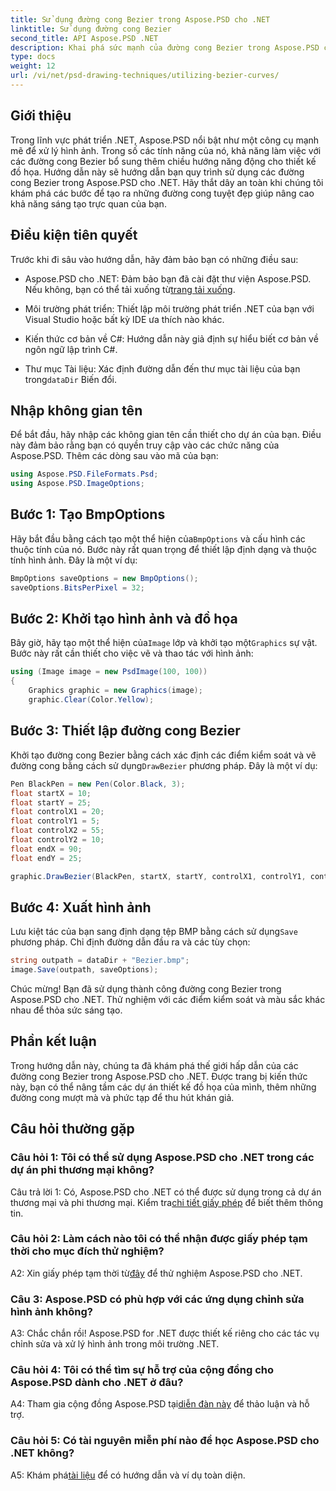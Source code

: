 ```yaml
---
title: Sử dụng đường cong Bezier trong Aspose.PSD cho .NET
linktitle: Sử dụng đường cong Bezier
second_title: API Aspose.PSD .NET
description: Khai phá sức mạnh của đường cong Bezier trong Aspose.PSD cho .NET! Tìm hiểu từng bước với hướng dẫn này. Hãy nâng tầm trò chơi thiết kế đồ họa của bạn ngay hôm nay.
type: docs
weight: 12
url: /vi/net/psd-drawing-techniques/utilizing-bezier-curves/
---
```

## Giới thiệu

Trong lĩnh vực phát triển .NET, Aspose.PSD nổi bật như một công cụ mạnh mẽ để xử lý hình ảnh. Trong số các tính năng của nó, khả năng làm việc với các đường cong Bezier bổ sung thêm chiều hướng năng động cho thiết kế đồ họa. Hướng dẫn này sẽ hướng dẫn bạn quy trình sử dụng các đường cong Bezier trong Aspose.PSD cho .NET. Hãy thắt dây an toàn khi chúng tôi khám phá các bước để tạo ra những đường cong tuyệt đẹp giúp nâng cao khả năng sáng tạo trực quan của bạn.

## Điều kiện tiên quyết

Trước khi đi sâu vào hướng dẫn, hãy đảm bảo bạn có những điều sau:

-  Aspose.PSD cho .NET: Đảm bảo bạn đã cài đặt thư viện Aspose.PSD. Nếu không, bạn có thể tải xuống từ[trang tải xuống](https://releases.aspose.com/psd/net/).

- Môi trường phát triển: Thiết lập môi trường phát triển .NET của bạn với Visual Studio hoặc bất kỳ IDE ưa thích nào khác.

- Kiến thức cơ bản về C#: Hướng dẫn này giả định sự hiểu biết cơ bản về ngôn ngữ lập trình C#.

- Thư mục Tài liệu: Xác định đường dẫn đến thư mục tài liệu của bạn trong`dataDir` Biến đổi.

## Nhập không gian tên

Để bắt đầu, hãy nhập các không gian tên cần thiết cho dự án của bạn. Điều này đảm bảo rằng bạn có quyền truy cập vào các chức năng của Aspose.PSD. Thêm các dòng sau vào mã của bạn:

```csharp
using Aspose.PSD.FileFormats.Psd;
using Aspose.PSD.ImageOptions;
```

## Bước 1: Tạo BmpOptions

 Hãy bắt đầu bằng cách tạo một thể hiện của`BmpOptions` và cấu hình các thuộc tính của nó. Bước này rất quan trọng để thiết lập định dạng và thuộc tính hình ảnh. Đây là một ví dụ:

```csharp
BmpOptions saveOptions = new BmpOptions();
saveOptions.BitsPerPixel = 32;
```

## Bước 2: Khởi tạo hình ảnh và đồ họa

 Bây giờ, hãy tạo một thể hiện của`Image` lớp và khởi tạo một`Graphics` sự vật. Bước này rất cần thiết cho việc vẽ và thao tác với hình ảnh:

```csharp
using (Image image = new PsdImage(100, 100))
{
    Graphics graphic = new Graphics(image);
    graphic.Clear(Color.Yellow);
```

## Bước 3: Thiết lập đường cong Bezier

 Khởi tạo đường cong Bezier bằng cách xác định các điểm kiểm soát và vẽ đường cong bằng cách sử dụng`DrawBezier` phương pháp. Đây là một ví dụ:

```csharp
Pen BlackPen = new Pen(Color.Black, 3);
float startX = 10;
float startY = 25;
float controlX1 = 20;
float controlY1 = 5;
float controlX2 = 55;
float controlY2 = 10;
float endX = 90;
float endY = 25;

graphic.DrawBezier(BlackPen, startX, startY, controlX1, controlY1, controlX2, controlY2, endX, endY);
```

## Bước 4: Xuất hình ảnh

 Lưu kiệt tác của bạn sang định dạng tệp BMP bằng cách sử dụng`Save` phương pháp. Chỉ định đường dẫn đầu ra và các tùy chọn:

```csharp
string outpath = dataDir + "Bezier.bmp";
image.Save(outpath, saveOptions);
```

Chúc mừng! Bạn đã sử dụng thành công đường cong Bezier trong Aspose.PSD cho .NET. Thử nghiệm với các điểm kiểm soát và màu sắc khác nhau để thỏa sức sáng tạo.

## Phần kết luận

Trong hướng dẫn này, chúng ta đã khám phá thế giới hấp dẫn của các đường cong Bezier trong Aspose.PSD cho .NET. Được trang bị kiến thức này, bạn có thể nâng tầm các dự án thiết kế đồ họa của mình, thêm những đường cong mượt mà và phức tạp để thu hút khán giả.

## Câu hỏi thường gặp

### Câu hỏi 1: Tôi có thể sử dụng Aspose.PSD cho .NET trong các dự án phi thương mại không?

 Câu trả lời 1: Có, Aspose.PSD cho .NET có thể được sử dụng trong cả dự án thương mại và phi thương mại. Kiểm tra[chi tiết giấy phép](https://purchase.aspose.com/buy) để biết thêm thông tin.

### Câu hỏi 2: Làm cách nào tôi có thể nhận được giấy phép tạm thời cho mục đích thử nghiệm?

 A2: Xin giấy phép tạm thời từ[đây](https://purchase.aspose.com/temporary-license/) để thử nghiệm Aspose.PSD cho .NET.

### Câu 3: Aspose.PSD có phù hợp với các ứng dụng chỉnh sửa hình ảnh không?

A3: Chắc chắn rồi! Aspose.PSD for .NET được thiết kế riêng cho các tác vụ chỉnh sửa và xử lý hình ảnh trong môi trường .NET.

### Câu hỏi 4: Tôi có thể tìm sự hỗ trợ của cộng đồng cho Aspose.PSD dành cho .NET ở đâu?

 A4: Tham gia cộng đồng Aspose.PSD tại[diễn đàn này](https://forum.aspose.com/c/psd/34) để thảo luận và hỗ trợ.

### Câu hỏi 5: Có tài nguyên miễn phí nào để học Aspose.PSD cho .NET không?

 A5: Khám phá[tài liệu](https://reference.aspose.com/psd/net/) để có hướng dẫn và ví dụ toàn diện.